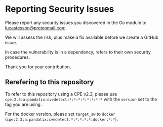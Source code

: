 # Reporting Security Issues

Please report any security issues you discovered in the Go module to lucastesson@protonmail.com.

We will assess the risk, plus make a fix available before we create a GitHub issue.

In case the vulnerability is in a dependency, refers to their own security procedures.

Thank you for your contribution.

## Rerefering to this repository

To refer to this repository using a CPE v2.3, please use `cpe:2.3:a:pandatix:cvedetect:*:*:*:*:*:*:*:*` with the `version` set to the tag you are using.

For the docker version, please set `target_sw` to `docker` (`cpe:2.3:a:pandatix:cvedetect:*:*:*:*:*:docker:*:*`).
